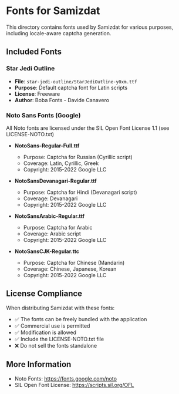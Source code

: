 # Fonts for Samizdat

This directory contains fonts used by Samizdat for various purposes, including locale-aware captcha generation.

## Included Fonts

### Star Jedi Outline
- **File**: `star-jedi-outline/StarJediOutline-y0xm.ttf`
- **Purpose**: Default captcha font for Latin scripts
- **License**: Freeware
- **Author**: Boba Fonts - Davide Canavero

### Noto Sans Fonts (Google)
All Noto fonts are licensed under the SIL Open Font License 1.1 (see LICENSE-NOTO.txt)

- **NotoSans-Regular-Full.ttf**
  - Purpose: Captcha for Russian (Cyrillic script)
  - Coverage: Latin, Cyrillic, Greek
  - Copyright: 2015-2022 Google LLC

- **NotoSansDevanagari-Regular.ttf**
  - Purpose: Captcha for Hindi (Devanagari script)
  - Coverage: Devanagari
  - Copyright: 2015-2022 Google LLC

- **NotoSansArabic-Regular.ttf**
  - Purpose: Captcha for Arabic
  - Coverage: Arabic script
  - Copyright: 2015-2022 Google LLC

- **NotoSansCJK-Regular.ttc**
  - Purpose: Captcha for Chinese (Mandarin)
  - Coverage: Chinese, Japanese, Korean
  - Copyright: 2015-2022 Google LLC

## License Compliance

When distributing Samizdat with these fonts:
- ✅ The fonts can be freely bundled with the application
- ✅ Commercial use is permitted
- ✅ Modification is allowed
- ✅ Include the LICENSE-NOTO.txt file
- ❌ Do not sell the fonts standalone

## More Information

- Noto Fonts: https://fonts.google.com/noto
- SIL Open Font License: https://scripts.sil.org/OFL
